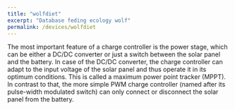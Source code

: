 ```yaml
---
title: "wolfdiet"
excerpt: "Database feding ecology wolf"
permalink: /devices/wolfdiet
---
```


The most important feature of a charge controller is the power stage, which can be either a DC/DC converter or 
just a switch between the solar panel and the battery. In case of the DC/DC converter, the charge controller 
can adapt to the input voltage of the solar panel and thus operate it in its optimum conditions. 
This is called a maximum power point tracker (MPPT). In contrast to that, the more simple PWM charge controller 
(named after its pulse-width modulated switch) can only connect or disconnect the solar panel from the battery.
